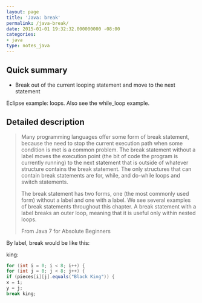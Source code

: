 ```yaml
---
layout: page
title: 'Java: break'
permalink: /java-break/
date: 2015-01-01 19:32:32.000000000 -08:00
categories:
- java
type: notes_java
---
```


## Quick summary

* Break out of the current looping statement and move to the next statement

Eclipse example: loops. Also see the while_loop example.

## Detailed description

> Many programming languages offer some form of break statement, because the need to stop the current execution path when some condition is met is a common problem. The break statement without a label moves the execution point (the bit of code the program is currently running) to the next statement that is outside of whatever structure contains the break statement. The only structures that can contain break statements are for, while, and do-while loops and switch statements.
>
> The break statement has two forms, one (the most commonly used form) without a label and one with a label. We see several examples of break statements throughout this chapter. A break statement with a label breaks an outer loop, meaning that it is useful only within nested loops.
>
> From Java 7 for Absolute Beginners

By label, break would be like this:

king:

```java
for (int i = 0; i < 8; i++) {
for (int j = 0; j < 8; j++) {
if (pieces[i][j].equals("Black King")) {
x = i;
y = j;
break king;
```